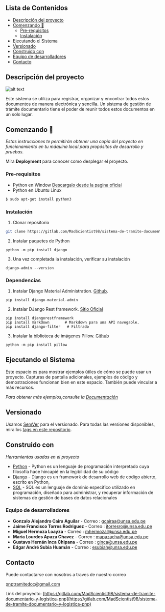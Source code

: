 ## Lista de Contenidos

* [Descripción del proyecto](#descripción-del-proyecto)
* [Comenzando 🚀](#comenzando)
  * [Pre-requisitos](#pre-requisitos)
  * [Instalación](#instalación)
* [Ejecutando el Sistema ](#ejecutando-el-Sistema)
* [Versionado](#versionado)
* [Construido con](#construido-con)
* [Equipo de desarrolladores](#equipo-de-desarrolladores)
* [Contacto](#contacto)





## Descripción del proyecto

![alt text](https://ukit.com/help/_bl/0/41899733.png)

Este  sistema se utiliza para registrar, organizar y encontrar todos estos documentos de manera electrónica y sencilla. Un sistema de gestión de trámite documentario tiene el poder de reunir todos estos documentos en un solo lugar.

## Comenzando 🚀

_Estas instrucciones te permitirán obtener una copia del proyecto en funcionamiento en tu máquina local para propósitos de desarrollo y pruebas._

Mira **Deployment** para conocer como desplegar el proyecto.

### Pre-requisitos

* Python en Window [Descargalo desde la pagina oficial](https://www.python.org/downloads/)
* Python en Ubuntu Linux
```sh
$ sudo apt-get install python3
```

### Instalación

1. Clonar repositorio
```sh
git clone https://gitlab.com/MadScientist98/sistema-de-tramite-documentario-y-logistica-pnp.git
```
2. Instalar paquetes de Python 
```pytho
python -m pip install django
```
3. Una vez completada la instalación, verificar su instalación 
```pytho
django-admin --version
```

### Dependencias

1. Instalar Django Material Administration. [Github](https://github.com/MaistrenkoAnton/django-material-admin).
```pytho
pip install django-material-admin
```
2. Instalar DJango Rest framework. [Sitio Oficial](https://www.django-rest-framework.org/)
```pytho
pip install djangorestframework
pip install markdown       # Markdown para una API navegable.
pip install django-filter   # Filtrado
```
3. Instalar la biblioteca de imágenes Pillow. [Github](https://github.com/python-pillow/Pillow)
```pytho
python -m pip install pillow
```
## Ejecutando el Sistema 

Este espacio es para mostrar ejemplos útiles de cómo se puede usar un proyecto. Capturas de pantalla adicionales, ejemplos de código y demostraciones funcionan bien en este espacio. También puede vincular a más recursos.

_Para obtener más ejemplos,consulte la [Documentación](https://google.com)_

## Versionado

Usamos [SemVer](http://semver.org/) para el versionado. Para todas las versiones disponibles, mira los [tags en este repositorio](https://gitlab.com/MadScientist98/sistema-de-tramite-documentario-y-logistica-pnp/-/tags).

## Construido con

_Herramientas usadas en el proyecto_

* [Python](https://www.python.org/) - Python es un lenguaje de programación interpretado cuya filosofía hace hincapié en la legibilidad de su código
* [Django](https://www.djangoproject.com/) - Django es un framework de desarrollo web de código abierto, escrito en Python,
* [SQL](https://es.wikipedia.org/wiki/SQL) - SQL es un lenguaje de dominio específico utilizado en programación, diseñado para administrar, y recuperar información de sistemas de gestión de bases de datos relacionales

### Equipo de desarrolladores 



* **Gonzalo Alejandro Caira Aguilar** - Correo : [gcairaa@unsa.edu.pe](gcairaa@unsa.edu.pe)
* **Jaime Francisco Torres Rodriguez** - Correo : [jtorresro@unsa.edu.pe](jtorresro@unsa.edu.pe)
* **Miguel Hermoza Loayza** - Correo : [mhermozal@unsa.edu.pe](mhermozal@unsa.edu.pe)
* **Maria Lourdes Apaza Chavez** - Correo : [mapazacha@unsa.edu.pe](mapazacha@unsa.edu.pe)
* **Gustavo Hernán Inca Chipana**  - Correo : [ginca@unsa.edu.pe](ginca@unsa.edu.pe)
* **Edgar André Subia Huamán** - Correo : [esubiah@unsa.edu.pe](esubiah@unsa.edu.pe)

## Contacto

Puede contactarse con nosotros a traves de nuestro correo 

[pnptramitedoc@gmail.com](pnptramitedoc@gmail.com)


Link del proyecto: [https://gitlab.com/MadScientist98/sistema-de-tramite-documentario-y-logistica-pnp](https://gitlab.com/MadScientist98/sistema-de-tramite-documentario-y-logistica-pnp)

